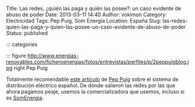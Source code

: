 Title: Las redes, ¿quién las paga y quién las posee?: un caso evidente de abuso de poder
Date: 2013-03-11 14:40
Author: vokimon
Category: Electricidad
Tags: Pep Puig, Som Energia
Location: España
Slug: las-redes-quien-las-paga-y-quien-las-posee-un-caso-evidente-de-abuso-de-poder
Status: published

::: categories

::: figure http://www.energias-renovables.com/ficheroenergias/fotos/entrevistas/perfiles/p/2peppuigblog.jpg right
	Pep Puig

<!-- PELICAN_BEGIN_SUMMARY -->
Totalmente recomendable [este artículo](http://www.energias-renovables.com/articulo/las-redes--quien-las-paga-y-20130311)
de [Pep Puig] sobre el sistema de distribución eléctrico español.
De dónde salieron las redes por las que ahora pagamos peaje, usemos la comercializadora que usemos, incluso si es [SomEnergia](http://somenergia.coop).
<!-- PELICAN_END_SUMMARY -->

[Pep Puig]: http://www.energias-renovables.com/energias/renovables/index/pag/perfil/colright/perfil/tip/perfil/pagant/Pep%20Puig/pagid/177/botid/177
